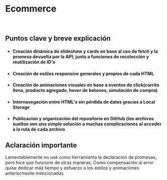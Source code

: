 <h1>E c o m m e r c e</h1> 
<br>
<h2>Puntos clave y breve explicación</h1>
<ul>
  <li><h4>Creación dinámica de slideshow y cards en base al uso de fetch y la promesa devuelta por la API; junto a funciones de recolección y reutilización de ID's</h4></li>
  <li><h4>Creación de estilos responsive generales y propios de cada HTML</h4></li>
  <li><h4>Creación de animaciones visuales en base a eventos de click(carrito lleno, producto agregado, hover de botones, simulación de compra)</h4></li>
  <li><h4>Internavegación entre HTML's sin pérdida de datos gracias a Local Storage</h4></li>
  <li><h4>Publicación y organización del repositorio en GitHub (los archivos sueltos son una simple solución a muchas complicaciones al acceder a la ruta de cada archivo </h4></li>
</ul>

<h2>Aclaración importante</h2>
<p>Lamentablemente no usé como herramienta la declaración de promesas, pero hice que funcione de otras maneras. Como compensación al error quise dedicar más tiempo y esfuerzo a los estilos y animaciones anteriormente mencionadas</p>
